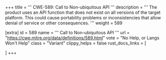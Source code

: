 +++
title = '''
CWE-589: Call to Non-ubiquitous API
'''
description	= '''
The product uses an API function that does not exist on all versions of the target platform. This could cause portability problems or inconsistencies that allow denial of service or other consequences.
'''
weight = 589

[extra]
id = 589
name = '''
Call to Non-ubiquitous API
'''
url = "https://cwe.mitre.org/data/definitions/589.html"
vote = "No Help, or Langs Won't Help"
class = "Variant"
clippy_helps = false
rust_docs_links = [
	
]
+++
